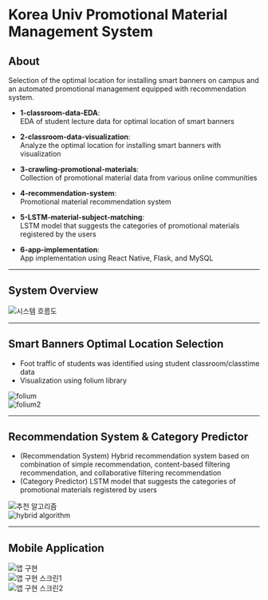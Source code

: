 # Korea Univ Promotional Material Management System

## About
Selection of the optimal location for installing smart banners on campus and an automated promotional management equipped with recommendation system.     


- **1-classroom-data-EDA**:    
EDA of student lecture data for optimal location of smart banners   

- **2-classroom-data-visualization**:    
Analyze the optimal location for installing smart banners with visualization

- **3-crawling-promotional-materials**:    
Collection of promotional material data from various online communities

- **4-recommendation-system**:    
Promotional material recommendation system

- **5-LSTM-material-subject-matching**:    
LSTM model that suggests the categories of promotional materials registered by the users

- **6-app-implementation**:    
App implementation using React Native, Flask, and MySQL


------------------------------------------------------------------





## System Overview
![시스템 흐름도](https://user-images.githubusercontent.com/49232148/99149091-5620ad80-26cf-11eb-88ef-0551cfd0d559.png)   


------------------------------------------------------------




## Smart Banners Optimal Location Selection 
- Foot traffic of students was identified using student classroom/classtime data
- Visualization using folium library     

![folium](https://user-images.githubusercontent.com/49232148/99149298-69804880-26d0-11eb-8392-15d845859527.png)   
![folium2](https://user-images.githubusercontent.com/49232148/99149374-f6c39d00-26d0-11eb-89e1-65d41e8d20bd.png)   


------------------------------------------------




## Recommendation System & Category Predictor   
- (Recommendation System) Hybrid recommendation system based on combination of simple recommendation, content-based filtering recommendation, and collaborative filtering recommendation
- (Category Predictor) LSTM model that suggests the categories of promotional materials registered by users

![추천 알고리즘](https://user-images.githubusercontent.com/49232148/99149097-57ea7100-26cf-11eb-8b17-566ed518e489.png)   
![hybrid algorithm](https://user-images.githubusercontent.com/49232148/99149090-54ef8080-26cf-11eb-9265-6fd858e08032.png)   

---------------------------------------------





## Mobile Application
![앱 구현](https://user-images.githubusercontent.com/49232148/99149096-57ea7100-26cf-11eb-80d8-cf9ccf4f7682.png)   
![앱 구현 스크린1](https://user-images.githubusercontent.com/49232148/99149092-56b94400-26cf-11eb-91c9-79ee3cabccea.png)   
![앱 구현 스크린2](https://user-images.githubusercontent.com/49232148/99149093-56b94400-26cf-11eb-9a80-70621649d8c6.png)   
